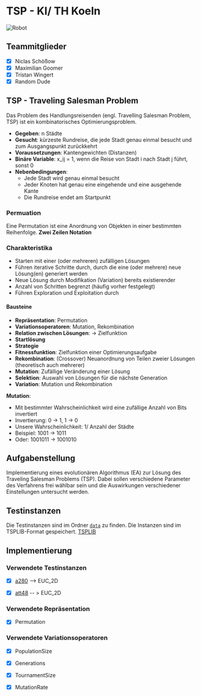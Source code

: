 # TSP - KI/ TH Koeln 

![Robot](https://media.giphy.com/media/v1.Y2lkPTc5MGI3NjExazZ3eXFtNDFycjhzenhybGF3NW1pcXVueGMwZ2VkNTk0aml2bHNtayZlcD12MV9naWZzX3NlYXJjaCZjdD1n/0lGd2OXXHe4tFhb7Wh/giphy.gif)

## Teammitglieder
- [x] Niclas Schößow
- [x] Maximilian Goomer
- [x] Tristan Wingert
- [x] Random Dude

## TSP - Traveling Salesman Problem
Das Problem des Handlungsreisenden (engl. Travelling Salesman Problem, TSP) ist ein kombinatorisches Optimierungsproblem.

* **Gegeben**: n Städte
* **Gesucht**: kürzeste Rundreise, die jede Stadt genau einmal besucht und zum Ausgangspunkt zurückkehrt
* **Voraussetzungen**: Kantengewichten (Distanzen)
* **Binäre Variable**: x_ij = 1, wenn die Reise von Stadt i nach Stadt j führt, sonst 0
* **Nebenbedingungen**: 
    * Jede Stadt wird genau einmal besucht
    * Jeder Knoten hat genau eine eingehende und eine ausgehende Kante
    * Die Rundreise endet am Startpunkt
  
### Permuation
Eine Permutation ist eine Anordnung von Objekten in einer bestimmten Reihenfolge.
**Zwei Zeilen Notation**


### Charakteristika
* Starten mit einer (oder mehreren) zufälligen Lösungen
* Führen iterative Schritte durch, durch die eine (oder mehrere) neue Lösung(en) generiert werden
* Neue Lösung durch Modifikation (Variation) bereits existierender
* Anzahl von Schritten begrenzt (häufig vorher festgelegt)
* Führen Exploration und Exploitation durch

#### Bausteine
* **Repräsentation**: Permutation
* **Variationsoperatoren**: Mutation, Rekombination
* **Relation zwischen Lösungen**: → Zielfunktion
* **Startlösung**
* **Strategie** 
* **Fitnessfunktion**: Zielfunktion einer Optimierungsaufgabe
* **Rekombination**: (Crossover) Neuanordnung von Teilen zweier Lösungen (theoretisch auch mehrerer)
* **Mutation**: Zufällige Veränderung einer Lösung
* **Selektion**: Auswahl von Lösungen für die nächste Generation
* **Variation**: Mutation und Rekombination 

**Mutation**: 
* Mit bestimmter Wahrscheinlichkeit wird eine zufällige Anzahl von Bits invertiert
* Invertierung: 0 → 1, 1 → 0
* Unsere Wahrscheinlichkeit: 1/ Anzahl der Städte
* Beispiel: 1001 → 1011
* Oder: 1001011 → 1001010 


## Aufgabenstellung
Implementierung eines evolutionären Algorithmus (EA) zur Lösung des Traveling Salesman Problems (TSP).
Dabei sollen verschiedene Parameter des Verfahrens frei wählbar
sein und die Auswirkungen verschiedener Einstellungen untersucht werden.


## Testinstanzen
Die Testinstanzen sind im Ordner [`data`](./data) zu finden. 
Die Instanzen sind im TSPLIB-Format gespeichert.
[TSPLIB](http://comopt.ifi.uni-heidelberg.de/software/TSPLIB95/)


## Implementierung

### Verwendete Testinstanzen
- [x] [a280](data/a280.tsp) --> EUC_2D 
- [x] [att48](data/att48.tsp) -- > EUC_2D


### Verwendete Repräsentation

- [x] Permutation

### Verwendete Variationsoperatoren

- [x] PopulationSize
- [x] Generations
- [x] TournamentSize
- [x] MutationRate



